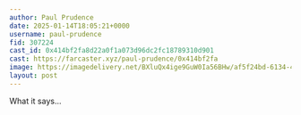 ```yaml
---
author: Paul Prudence
date: 2025-01-14T18:05:21+0000
username: paul-prudence
fid: 307224
cast_id: 0x414bf2fa8d22a0f1a073d96dc2fc18789310d901
cast: https://farcaster.xyz/paul-prudence/0x414bf2fa
image: https://imagedelivery.net/BXluQx4ige9GuW0Ia56BHw/af5f24bd-6134-4ee9-e7c4-42514502eb00/original
layout: post
---
```


What it says...

<img src='https://imagedelivery.net/BXluQx4ige9GuW0Ia56BHw/af5f24bd-6134-4ee9-e7c4-42514502eb00/original' alt='' referrerpolicy='no-referrer'/>
